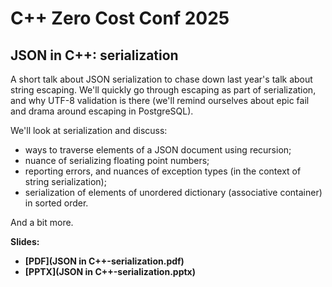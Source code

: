 # C++ Zero Cost Conf 2025

## JSON in C++: serialization

A short talk about JSON serialization to chase down last year's talk about string escaping.
We'll quickly go through escaping as part of serialization, and why UTF-8 validation is there (we'll remind ourselves about epic fail and drama around escaping in PostgreSQL).

We'll look at serialization and discuss:
* ways to traverse elements of a JSON document using recursion;
* nuance of serializing floating point numbers;
* reporting errors, and nuances of exception types (in the context of string serialization);
* serialization of elements of unordered dictionary (associative container) in sorted order.

And a bit more.

**Slides:**
* **[PDF](JSON in C++-serialization.pdf)**
* **[PPTX](JSON in C++-serialization.pptx)**